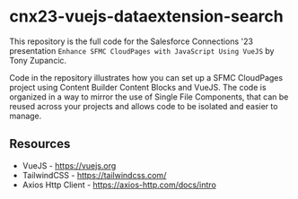 # cnx23-vuejs-dataextension-search

This repository is the full code for the Salesforce Connections '23 presentation `Enhance SFMC CloudPages with JavaScript Using VueJS` by Tony Zupancic.

Code in the repository illustrates how you can set up a SFMC CloudPages project using Content Builder Content Blocks and VueJS. The code is organized in a way to mirror the use of Single File Components, that can be reused across your projects and allows code to be isolated and easier to manage.

## Resources
- VueJS - https://vuejs.org
- TailwindCSS - https://tailwindcss.com/
- Axios Http Client - https://axios-http.com/docs/intro
